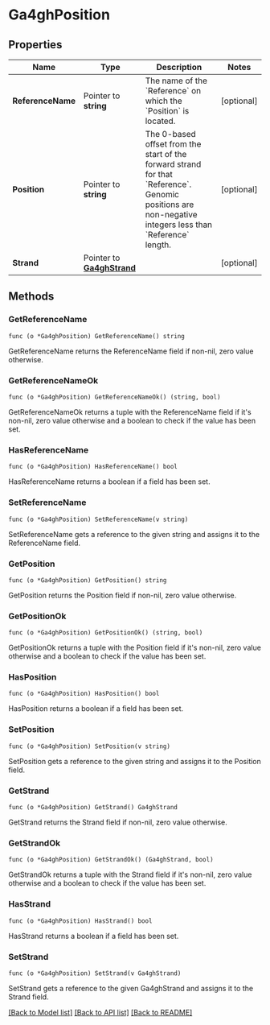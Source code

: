 # Ga4ghPosition

## Properties

Name | Type | Description | Notes
------------ | ------------- | ------------- | -------------
**ReferenceName** | Pointer to **string** | The name of the &#x60;Reference&#x60; on which the &#x60;Position&#x60; is located. | [optional] 
**Position** | Pointer to **string** | The 0-based offset from the start of the forward strand for that &#x60;Reference&#x60;. Genomic positions are non-negative integers less than &#x60;Reference&#x60; length. | [optional] 
**Strand** | Pointer to [**Ga4ghStrand**](ga4ghStrand.md) |  | [optional] 

## Methods

### GetReferenceName

`func (o *Ga4ghPosition) GetReferenceName() string`

GetReferenceName returns the ReferenceName field if non-nil, zero value otherwise.

### GetReferenceNameOk

`func (o *Ga4ghPosition) GetReferenceNameOk() (string, bool)`

GetReferenceNameOk returns a tuple with the ReferenceName field if it's non-nil, zero value otherwise
and a boolean to check if the value has been set.

### HasReferenceName

`func (o *Ga4ghPosition) HasReferenceName() bool`

HasReferenceName returns a boolean if a field has been set.

### SetReferenceName

`func (o *Ga4ghPosition) SetReferenceName(v string)`

SetReferenceName gets a reference to the given string and assigns it to the ReferenceName field.

### GetPosition

`func (o *Ga4ghPosition) GetPosition() string`

GetPosition returns the Position field if non-nil, zero value otherwise.

### GetPositionOk

`func (o *Ga4ghPosition) GetPositionOk() (string, bool)`

GetPositionOk returns a tuple with the Position field if it's non-nil, zero value otherwise
and a boolean to check if the value has been set.

### HasPosition

`func (o *Ga4ghPosition) HasPosition() bool`

HasPosition returns a boolean if a field has been set.

### SetPosition

`func (o *Ga4ghPosition) SetPosition(v string)`

SetPosition gets a reference to the given string and assigns it to the Position field.

### GetStrand

`func (o *Ga4ghPosition) GetStrand() Ga4ghStrand`

GetStrand returns the Strand field if non-nil, zero value otherwise.

### GetStrandOk

`func (o *Ga4ghPosition) GetStrandOk() (Ga4ghStrand, bool)`

GetStrandOk returns a tuple with the Strand field if it's non-nil, zero value otherwise
and a boolean to check if the value has been set.

### HasStrand

`func (o *Ga4ghPosition) HasStrand() bool`

HasStrand returns a boolean if a field has been set.

### SetStrand

`func (o *Ga4ghPosition) SetStrand(v Ga4ghStrand)`

SetStrand gets a reference to the given Ga4ghStrand and assigns it to the Strand field.


[[Back to Model list]](../README.md#documentation-for-models) [[Back to API list]](../README.md#documentation-for-api-endpoints) [[Back to README]](../README.md)


